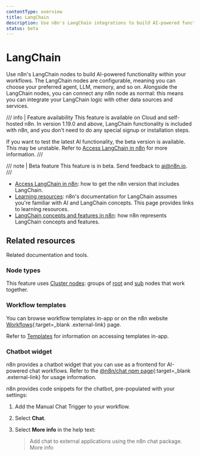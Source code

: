 ```yaml
---
contentType: overview
title: LangChain
description: Use n8n's LangChain integrations to build AI-powered functionality within your workflows. Connect your LangChain functionality to other data sources and services.
status: beta
---
```


# LangChain

Use n8n's LangChain nodes to build AI-powered functionality within your workflows. The LangChain nodes are configurable, meaning you can choose your preferred agent, LLM, memory, and so on. Alongside the LangChain nodes, you can connect any n8n node as normal: this means you can integrate your LangChain logic with other data sources and services.

/// info | Feature availability
This feature is available on Cloud and self-hosted n8n. In version 1.19.0 and above, LangChain functionality is included with n8n, and you don't need to do any special signup or installation steps.

If you want to test the latest AI functionality, the beta version is available. This may be unstable. Refer to [Access LangChain in n8n](/langchain/access-langchain/) for more information.
///

/// note | Beta feature
This feature is in beta. Send feedback to ai@n8n.io.
///

* [Access LangChain in n8n](/langchain/access-langchain/): how to get the n8n version that includes LangChain.
* [Learning resources](/langchain/learning-resources/): n8n's documentation for LangChain assumes you're familiar with AI and LangChain concepts. This page provides links to learning resources.
* [LangChain concepts and features in n8n](/langchain/langchain-n8n/): how n8n represents LangChain concepts and features.

## Related resources

Related documentation and tools.

### Node types

This feature uses [Cluster nodes](/integrations/builtin/cluster-nodes/): groups of [root](/integrations/builtin/cluster-nodes/root-nodes/) and [sub](/integrations/builtin/cluster-nodes/sub-nodes/) nodes that work together.

### Workflow templates

You can browse workflow templates in-app or on the n8n website [Workflows](https://n8n.io/workflows/?categories=25,26){:target=_blank .external-link} page.

Refer to [Templates](/workflows/templates/) for information on accessing templates in-app.

### Chatbot widget

n8n provides a chatbot widget that you can use as a frontend for AI-powered chat workflows. Refer to the [@n8n/chat npm page](https://www.npmjs.com/package/@n8n/chat){:target=_blank .external-link} for usage information.

n8n provides code snippets for the chatbot, pre-populated with your settings:

1. Add the Manual Chat Trigger to your workflow.
1. Select **Chat**.
1. Select **More info** in the help text:

	> Add chat to external applications using the n8n chat package. More info
